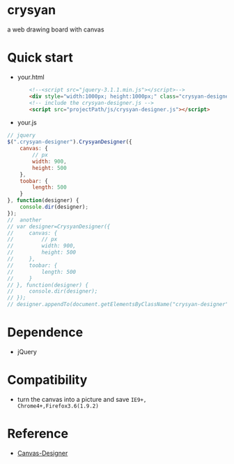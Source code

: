 # crysyan
a web drawing board with canvas

# Quick start
* your.html
```html
       <!--<script src="jquery-3.1.1.min.js"></script>-->
       <div style="width:1000px; height:1000px;" class="crysyan-designer"></div>
       <!-- include the crysyan-designer.js -->
       <script src="projectPath/js/crysyan-designer.js"></script>
```
* your.js
```javascript
// jquery
$(".crysyan-designer").CrysyanDesigner({
    canvas: {
        // px
        width: 900,
        height: 500
    },
    toobar: {
        length: 500
    }
}, function(designer) {
    console.dir(designer);
});
//  another
// var designer=CrysyanDesigner({
//     canvas: {
//         // px
//         width: 900,
//         height: 500
//     },
//     toobar: {
//         length: 500
//     }
// }, function(designer) {
//     console.dir(designer);
// });
// designer.appendTo(document.getElementsByClassName("crysyan-designer"));
```

# Dependence
* jQuery

# Compatibility
* turn the canvas into a picture and save  `IE9+, Chrome4+,Firefox3.6(1.9.2)`

# Reference
* [Canvas-Designer](https://github.com/muaz-khan/WebRTC-Experiment/tree/master/Canvas-Designer)
